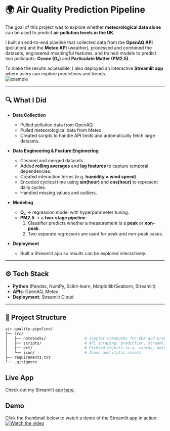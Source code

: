 # 🌍 Air Quality Prediction Pipeline  

The goal of this project was to explore whether **meteorological data alone** can be used to predict **air pollution levels in the UK**.  

I built an end-to-end pipeline that collected data from the **OpenAQ API** (pollution) and the **Meteo API** (weather), processed and combined the datasets, engineered meaningful features, and trained models to predict two pollutants: **Ozone (O₃)** and **Particulate Matter (PM2.5)**.  

To make the results accessible, I also deployed an interactive **Streamlit app** where users can explore predictions and trends.  
![example](https://github.com/Alexandercheng-rsch/pollution_prediction/blob/main/images/example.png)

---

## 🔍 What I Did  

- **Data Collection**  
  - Pulled pollution data from OpenAQ.  
  - Pulled meteorological data from Meteo.  
  - Created scripts to handle API limits and automatically fetch large datasets.


- **Data Engineering & Feature Engineering**  
  - Cleaned and merged datasets.  
  - Added **rolling averages** and **lag features** to capture temporal dependencies.  
  - Created interaction terms (e.g. **humidity × wind speed**).  
  - Encoded cyclical time using **sin(hour)** and **cos(hour)** to represent daily cycles.  
  - Handled missing values and outliers.  

- **Modeling**  
  - **O₃** → regression model with hyperparameter tuning.  
  - **PM2.5** → a **two-stage pipeline**:  
    1. Classifier predicts whether a measurement is a **peak** or **non-peak**.  
    2. Two separate regressors are used for peak and non-peak cases.  

- **Deployment**  
  - Built a Streamlit app so results can be explored interactively.  

---

## ⚙️ Tech Stack  

- **Python** (Pandas, NumPy, Scikit-learn, Matplotlib/Seaborn, Streamlit)  
- **APIs**: OpenAQ, Meteo  
- **Deployment**: Streamlit Cloud  

---

## 📂 Project Structure  

```bash
air-quality-pipeline/
├── src/
│   ├── notebooks/                 # Jupyter notebooks for EDA and preprocessing
│   ├── scripts/                   # API scraping, prediction, Streamlit app
│   ├── ect/                       # Pickled objects (e.g. coords, dates)
│   └── icon/                      # Icons and static assets
├── requirements.txt
└── .gitignore
```
## Live App
Check out my Streamlit app [here](https://pollution-prediction.streamlit.app/).

## Demo
Click the thumbnail below to watch a demo of the Streamlit app in action:
[![Watch the video](https://img.youtube.com/vi/a4UmjSwL_ds/0.jpg)](https://youtu.be/a4UmjSwL_ds)

